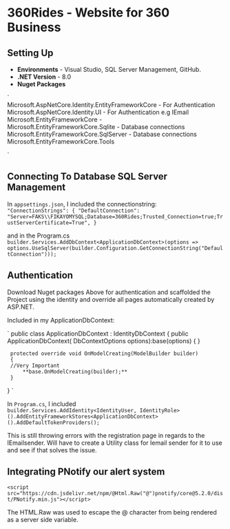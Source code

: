 # 360Rides - Website for 360 Business 
## Setting Up
- **Environments** - Visual Studio, SQL Server Management, GitHub.
- **.NET Version** - 8.0
- **Nuget Packages**

`  
Microsoft.AspNetCore.Identity.EntityFrameworkCore - For Authentication  
Microsoft.AspNetCore.Identity.UI - For Authentication e.g IEmail  
Microsoft.EntityFrameworkCore -   
Microsoft.EntityFrameworkCore.Sqlite - Database connections  
Microsoft.EntityFrameworkCore.SqlServer - Database connections  
Microsoft.EntityFrameworkCore.Tools  

`

## Connecting To Database SQL Server Management
In `appsettings.json`, I included the connectionstring:   
`
"ConnectionStrings": {
  "DefaultConnection": "Server=FAKS\\FIKAYOMYSQL;Database=360Rides;Trusted_Connection=true;TrustServerCertificate=True",
}
`

and in the Program.cs   
`
builder.Services.AddDbContext<ApplicationDbContext>(options => options.UseSqlServer(builder.Configuration.GetConnectionString("DefaultConnection")));
`

## Authentication

Download Nuget packages Above for authentication and scaffolded the Project using the identity and override all pages automatically created by ASP.NET.

Included in my ApplicationDbContext:  

`
 public class ApplicationDbContext : IdentityDbContext<IdentityUser>
 {
     public ApplicationDbContext( DbContextOptions<ApplicationDbContext> options):base(options) 
     {
     }


     protected override void OnModelCreating(ModelBuilder builder)
     {
     //Very Important
         **base.OnModelCreating(builder);**
     }
 }
`  

In `Program.cs`, I included   
`
builder.Services.AddIdentity<IdentityUser, IdentityRole>().AddEntityFrameworkStores<ApplicationDbContext>().AddDefaultTokenProviders();
`

This is still throwing errors with the registration page in regards to the IEmailsender. Will have to create a Utility class for Iemail sender for it to use and see if that solves the issue.


## Integrating PNotify our alert system
`<script src="https://cdn.jsdelivr.net/npm/@Html.Raw("@")pnotify/core@5.2.0/dist/PNotify.min.js"></script>`

The HTML.Raw was used to escape the @ character from being rendered as a server side variable.
